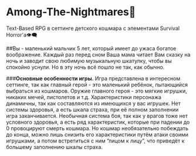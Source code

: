 # Among-The-Nightmares🌙
Text-Based RPG в сеттинге детского кошмара с элементами Survival Horror'a👁️‍🗨️

##Вы - маленький мальчик 5 лет, который имеет до ужаса богатое воображение. Каждый раз перед сном Ваша мама читает Вам сказку на ночь и заводит свою любимую музыкальную шкатулку, чтобы вы спокойно уснули. Но в эту ночь всё пошло не так, как обычно.


###**Основные особенности игры.**
Игра представлена в интересном сеттинге, так как главный герой - это маленький ребёнок, пытающийся выбраться из кошмаров.
Оружие главного героя - это мягкие игрушки, никаких мечей, пистолетов и т.д.
Характеристики персонажа динамичны, так как составляются из имеющихся у вас игрушек.
Нет системы здоровья, а есть шкала страха, при её полном заполнении игра заканчивается.
Необычная система боя, так как у врагов тоже нет условного здоровья, а есть ряд характеристик, которые при падении до 0 провоцируют смерть кошмара.
Но кошмар необязательно побеждать до конца, можно лишь снизить его характеристики путём атаки своими игрушками, а потом встретиться с ним “лицом к лицу”, что приведёт к большему заполнению шкалы страха.
